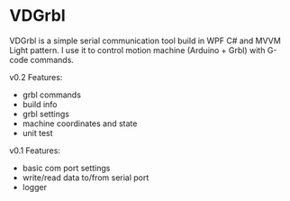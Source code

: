 # VDGrbl
VDGrbl is a simple serial communication tool build in WPF C# and MVVM Light pattern.
I use it to control motion machine (Arduino + Grbl) with G-code commands.

v0.2 
Features:
- grbl commands
- build info
- grbl settings
- machine coordinates and state
- unit test

v0.1
Features:
- basic com port settings
- write/read data to/from serial port
- logger
